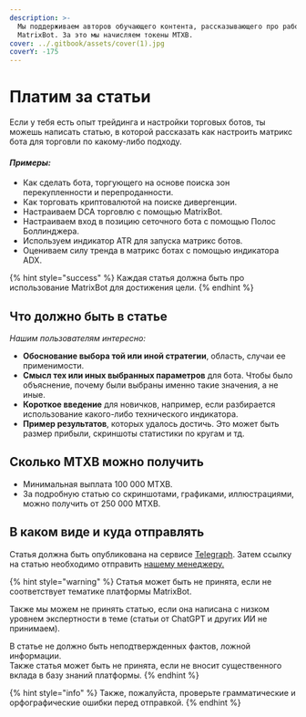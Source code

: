 ```yaml
---
description: >-
  Мы поддерживаем авторов обучающего контента, рассказывающего про работу с
  MatrixBot. За это мы начисляем токены MTXB.
cover: ../.gitbook/assets/cover(1).jpg
coverY: -175
---
```


# Платим за статьи

Если у тебя есть опыт трейдинга и настройки торговых ботов, ты можешь написать статью, в которой рассказать как настроить матрикс бота для торговли по какому-либо подходу.

#### _Примеры:_

* Как сделать бота, торгующего на основе поиска зон перекупленности и перепроданности.
* Как торговать криптовалютой на поиске дивергенции.
* Настраиваем DCA торговлю с помощью MatrixBot.
* Настраиваем вход в позицию сеточного бота с помощью Полос Боллинджера.
* Используем индикатор ATR для запуска матрикс ботов.
* Оцениваем силу тренда в матрикс ботах с помощью индикатора ADX.

{% hint style="success" %}
Каждая статья должна быть про использование MatrixBot для достижения цели.
{% endhint %}

## Что должно быть в статье

_Нашим пользователям интересно:_

* **Обоснование выбора той или иной стратегии**, область, случаи ее применимости.
* **Смысл тех или иных выбранных параметров** для бота. Чтобы было объяснение, почему были выбраны именно такие значения, а не иные.
* **Короткое введение** для новичков, например, если разбирается использование какого-либо технического индикатора.
* **Пример результатов**, которых удалось достичь. Это может быть размер прибыли, скриншоты статистики по кругам и тд.

## Сколько MTXB можно получить

* Минимальная выплата 100 000 MTXB.
* За подробную статью со скриншотами, графиками, иллюстрациями, можно получить от 250 000 MTXB.

## В каком виде и куда отправлять

Статья должна быть опубликована на сервисе [Telegraph](https://telegra.ph). Затем ссылку на статью необходимо отправить [нашему менеджеру.](https://t.me/matrixbotio\_manager)

{% hint style="warning" %}
Статья может быть не принята, если не соответствует тематике платформы MatrixBot.

Также мы можем не принять статью, если она написана с низком уровнем экспертности в теме (статьи от ChatGPT и других ИИ не принимаем).

В статье не должно быть неподтвержденных фактов, ложной информации.\
Также статья может быть не принята, если не вносит существенного вклада в базу знаний платформы.
{% endhint %}

{% hint style="info" %}
Также, пожалуйста, проверьте грамматические и орфографические ошибки перед отправкой.
{% endhint %}
